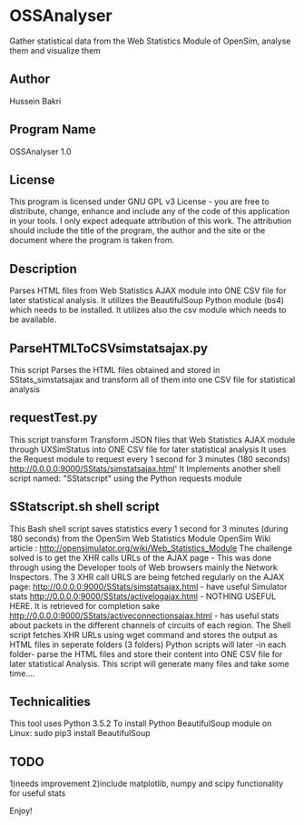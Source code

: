 # OSSAnalyser
Gather statistical data from the Web Statistics Module of OpenSim, analyse them and visualize them

Author
-----
Hussein Bakri

Program Name
-----------
OSSAnalyser 1.0

License
-------
This program is licensed under GNU GPL v3 License - you are free to distribute, change, enhance and include any of the code of this application in your tools.
I only expect adequate attribution of this work. The attribution should include the title of the program, the author and the site or the document where the program is taken from.

Description
-----------
Parses HTML files from Web Statistics AJAX module into ONE CSV file for later statistical analysis.
It utilizes the BeautifulSoup Python module (bs4) which needs to be installed. 
It utilizes also the csv module which needs to be available.

ParseHTMLToCSVsimstatsajax.py
-----------------------------
This script Parses the HTML files obtained and stored in SStats_simstatsajax and transform all of them into one CSV file for statistical analysis

requestTest.py
--------------
This script transform Transform JSON files that Web Statistics AJAX module through UXSimStatus into ONE CSV file for later statistical analysis
It uses the Request module to request every 1 second for 3 minutes (180 seconds)  http://0.0.0.0:9000/SStats/simstatsajax.html'
It Implements another shell script named: "SStatscript" using the Python requests module

SStatscript.sh shell script
--------------------------
This Bash shell script saves statistics every 1 second for 3 minutes (during 180 seconds) from the OpenSim Web Statistics Module
OpenSim Wiki article : http://opensimulator.org/wiki/Web_Statistics_Module
The challenge solved is to get the XHR calls URLs of the AJAX page - This was done through using the Developer tools of Web browsers mainly the Network Inspectors. The 3 XHR call URLS are being fetched regularly on the AJAX page:
http://0.0.0.0:9000/SStats/simstatsajax.html - have useful Simulator stats
http://0.0.0.0:9000/SStats/activelogajax.html - NOTHING USEFUL HERE. It is retrieved for completion sake
http://0.0.0.0:9000/SStats/activeconnectionsajax.html - has useful stats about packets in the different channels of circuits of each region.
The Shell script fetches XHR URLs using wget command and stores the output as HTML files in seperate folders (3 folders)
Python scripts will later -in each folder- parse the HTML files and store their content into ONE CSV file for later statistical Analysis.
This script will generate many files and take some time....

Technicalities
-------------
This tool uses Python 3.5.2
To install Python BeautifulSoup module on Linux: sudo pip3 install BeautifulSoup

TODO
-----
1)needs improvement 
2)include matplotlib, numpy and scipy functionality for useful stats

Enjoy!

